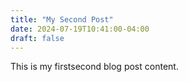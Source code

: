 ```yaml
---
title: "My Second Post"
date: 2024-07-19T10:41:00-04:00
draft: false
---
```


This is my firstsecond blog post content.

<!--more-->